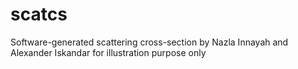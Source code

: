 # scatcs
Software-generated scattering cross-section by Nazla Innayah and Alexander Iskandar for illustration purpose only
